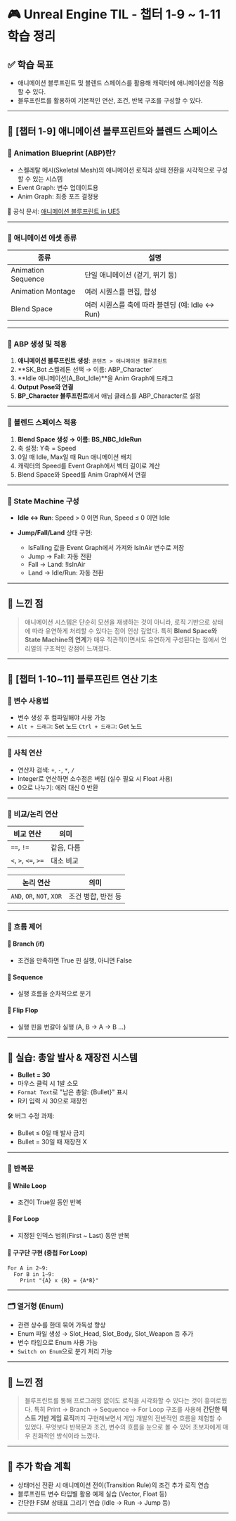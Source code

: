 # 🎮 Unreal Engine TIL - 챕터 1-9 \~ 1-11 학습 정리

## ✅ 학습 목표

* 애니메이션 블루프린트 및 블렌드 스페이스를 활용해 캐릭터에 애니메이션을 적용할 수 있다.
* 블루프린트를 활용하여 기본적인 연산, 조건, 반복 구조를 구성할 수 있다.

---

## 📌 \[챕터 1-9] 애니메이션 블루프린트와 블렌드 스페이스

### 🔸 Animation Blueprint (ABP)란?

* 스켈레탈 메시(Skeletal Mesh)의 애니메이션 로직과 상태 전환을 시각적으로 구성할 수 있는 시스템
* Event Graph: 변수 업데이트용
* Anim Graph: 최종 포즈 결정용

🔗 공식 문서: [애니메이션 블루프린트 in UE5](https://dev.epicgames.com/documentation/ko-kr/unreal-engine/animation-blueprints-in-unreal-engine)

---

### 🔸 애니메이션 에셋 종류

| 종류                 | 설명                                |
| ------------------ | --------------------------------- |
| Animation Sequence | 단일 애니메이션 (걷기, 뛰기 등)               |
| Animation Montage  | 여러 시퀀스를 편집, 합성                    |
| Blend Space        | 여러 시퀀스를 축에 따라 블렌딩 (예: Idle ↔ Run) |

---

### 🔸 ABP 생성 및 적용

1. **애니메이션 블루프린트 생성**: `콘텐츠 > 애니메이션 블루프린트`
2. \*\*SK\_Bot 스켈레톤 선택 → 이름: ABP\_Character\`
3. \*\*Idle 애니메이션(A\_Bot\_Idle)\*\*을 Anim Graph에 드래그
4. **Output Pose와 연결**
5. **BP\_Character 블루프린트**에서 애님 클래스를 ABP\_Character로 설정

---

### 🔸 블렌드 스페이스 적용

1. **Blend Space 생성 → 이름: BS\_NBC\_IdleRun**
2. 축 설정: Y축 = Speed
3. 0일 때 Idle, Max일 때 Run 애니메이션 배치
4. 캐릭터의 Speed를 Event Graph에서 벡터 길이로 계산
5. Blend Space와 Speed를 Anim Graph에서 연결

---

### 🔸 State Machine 구성

* **Idle ↔ Run**: Speed > 0 이면 Run, Speed ≤ 0 이면 Idle
* **Jump/Fall/Land** 상태 구현:

  * IsFalling 값을 Event Graph에서 가져와 IsInAir 변수로 저장
  * Jump → Fall: 자동 전환
  * Fall → Land: !IsInAir
  * Land → Idle/Run: 자동 전환

---

## 🧠 느낀 점

> 애니메이션 시스템은 단순히 모션을 재생하는 것이 아니라, 로직 기반으로 상태에 따라 유연하게 처리할 수 있다는 점이 인상 깊었다. 특히 **Blend Space와 State Machine의 연계**가 매우 직관적이면서도 유연하게 구성된다는 점에서 언리얼의 구조적인 강점이 느껴졌다.

---

## 📌 \[챕터 1-10\~11] 블루프린트 연산 기초

### 🔸 변수 사용법

* 변수 생성 후 컴파일해야 사용 가능
* `Alt + 드래그`: Set 노드
  `Ctrl + 드래그`: Get 노드

---

### 🔸 사칙 연산

* 연산자 검색: `+`, `-`, `*`, `/`
* Integer로 연산하면 소수점은 버림 (실수 필요 시 Float 사용)
* 0으로 나누기: 에러 대신 0 반환

---

### 🔸 비교/논리 연산

| 비교 연산                | 의미     |
| -------------------- | ------ |
| `==`, `!=`           | 같음, 다름 |
| `<`, `>`, `<=`, `>=` | 대소 비교  |

| 논리 연산                     | 의미          |
| ------------------------- | ----------- |
| `AND`, `OR`, `NOT`, `XOR` | 조건 병합, 반전 등 |

---

### 🔸 흐름 제어

#### 🔹 Branch (if)

* 조건을 만족하면 True 핀 실행, 아니면 False

#### 🔹 Sequence

* 실행 흐름을 순차적으로 분기

#### 🔹 Flip Flop

* 실행 핀을 번갈아 실행 (A, B → A → B …)

---

## 🔫 실습: 총알 발사 & 재장전 시스템

* **Bullet = 30**
* 마우스 클릭 시 1발 소모
* `Format Text`로 "남은 총알: {Bullet}" 표시
* R키 입력 시 30으로 재장전

🛠️ 버그 수정 과제:

* Bullet ≤ 0일 때 발사 금지
* Bullet = 30일 때 재장전 X

---

### 🔄 반복문

#### 🔹 While Loop

* 조건이 True일 동안 반복

#### 🔹 For Loop

* 지정된 인덱스 범위(First \~ Last) 동안 반복

#### 🔹 구구단 구현 (중첩 For Loop)

```text
For A in 2~9:
  For B in 1~9:
    Print "{A} x {B} = {A*B}"
```

---

### 🗂️ 열거형 (Enum)

* 관련 상수를 한데 묶어 가독성 향상
* Enum 파일 생성 → Slot\_Head, Slot\_Body, Slot\_Weapon 등 추가
* 변수 타입으로 Enum 사용 가능
* `Switch on Enum`으로 분기 처리 가능

---

## 🧠 느낀 점

> 블루프린트를 통해 프로그래밍 없이도 로직을 시각화할 수 있다는 것이 흥미로웠다. 특히 Print → Branch → Sequence → For Loop 구조를 사용해 **간단한 텍스트 기반 게임 로직**까지 구현해보면서 게임 개발의 전반적인 흐름을 체험할 수 있었다.
> 무엇보다 반복문과 조건, 변수의 흐름을 눈으로 볼 수 있어 초보자에게 매우 친화적인 방식이라 느꼈다.

---

## 📌 추가 학습 계획

* 상태머신 전환 시 애니메이션 전이(Transition Rule)의 조건 추가 로직 연습
* 블루프린트 변수 타입별 활용 예제 실습 (Vector, Float 등)
* 간단한 FSM 상태표 그리기 연습 (Idle → Run → Jump 등)

---


